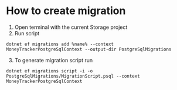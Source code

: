 ﻿# How to create migration
1. Open terminal with the current Storage project
2. Run script
```
dotnet ef migrations add %name% --context MoneyTrackerPostgreSqlContext --output-dir PostgreSqlMigrations
```
3. To generate migration script run
```
dotnet ef migrations script -i -o PostgreSqlMigrations/MigrationScript.psql --context MoneyTrackerPostgreSqlContext
```
